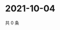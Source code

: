 # 2021-10-04

共 0 条

<!-- BEGIN WEIBO -->
<!-- 最后更新时间 Mon Oct 04 2021 00:19:32 GMT+0800 (China Standard Time) -->

<!-- END WEIBO -->
